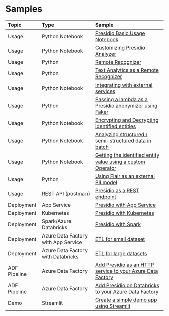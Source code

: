 # Samples

| Topic       | Type                                  | Sample                                                                                                                                          |
| :---------- |:--------------------------------------| :---------------------------------------------------------------------------------------------------------------------------------------------- |
| Usage       | Python Notebook                       | [Presidio Basic Usage Notebook](python/presidio_notebook.ipynb)                                                                                 |
| Usage       | Python Notebook                       | [Customizing Presidio Analyzer](python/customizing_presidio_analyzer.ipynb)                                                                     |
| Usage       | Python                                | [Remote Recognizer](python/example_remote_recognizer.py)                                                                                        |
| Usage       | Python                                | [Text Analytics as a Remote Recognizer](python/text_analytics/index.md)                                                                         |
| Usage       | Python Notebook                       | [Integrating with external services](python/integrating_with_external_services.ipynb)                                                           |
| Usage       | Python                                | [Passing a lambda as a Presidio anonymizer using Faker](python/example_custom_lambda_anonymizer.py)                                             |
| Usage       | Python Notebook                       | [Encrypting and Decrypting identified entities](python/encrypt_decrypt.ipynb)                                                           |
| Usage       | Python Notebook                       | [Analyzing structured / semi-structured data in batch](python/batch_processing.ipynb)                                                           |
| Usage       | Python Notebook                       | [Getting the identified entity value using a custom Operator](python/getting_entity_values.ipynb)                                               |
| Usage       | Python                                | [Using Flair as an external PII model](flair_recognizer.py)                                               |
| Usage       | REST API (postman)                    | [Presidio as a REST endpoint](docker/index.md)                                                                                                  |
| Deployment  | App Service                           | [Presidio with App Service](deployments/app-service/index.md)                                                                                   |
| Deployment  | Kubernetes                            | [Presidio with Kubernetes](deployments/k8s/index.md)                                                                                            |
| Deployment  | Spark/Azure Databricks                | [Presidio with Spark](deployments/spark/index.md)                                                                                               |
| Deployment  | Azure Data Factory with App Service   | [ETL for small dataset](deployments/data-factory/presidio-data-factory.md#option-1-presidio-as-an-http-rest-endpoint)           |
| Deployment  | Azure Data Factory with Databricks    | [ETL for large datasets](deployments/data-factory/presidio-data-factory.md#option-2-presidio-on-azure-databricks)                 |
| ADF Pipeline  | Azure Data Factory                    | [Add Presidio as an HTTP service to your Azure Data Factory](deployments/data-factory/presidio-data-factory-template-gallery-http.md)                |
| ADF Pipeline  | Azure Data Factory                    | [Add Presidio on Databricks to your Azure Data Factory](deployments/data-factory/presidio-data-factory-template-gallery-databricks.md)               |
| Demo | Streamlit                             | [Create a simple demo app using Streamlit](python/streamlit/index.md)
